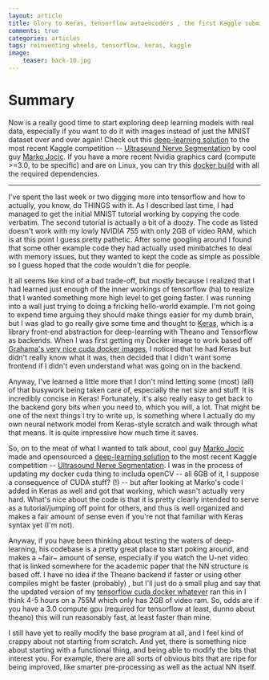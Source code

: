 ```yaml
---
layout: article
title: Glory to Keras, tensorflow autoencoders , the first Kaggle submission, and getting over forking/using using code (nearly) verbatim
comments: true
categories: articles
tags: reinventing wheels, tensorflow, keras, kaggle
image:
    teaser: back-10.jpg
---
```


# Summary

Now is a really good time to start exploring deep learning models with real data, especially if you want to do it with images instead of just the MNIST dataset over and over again! Check out this [deep-learning solution](https://github.com/jocicmarko/ultrasound-nerve-segmentation) to the most recent Kaggle competition -- [Ultrasound Nerve Segmentation](https://www.kaggle.com/c/ultrasound-nerve-segmentation) by cool guy [Marko Jocic](https://twitter.com/_jocicmarko). If you have a more recent Nvidia graphics card (compute >=3.0, to be specific) and are on Linux, you can try this [docker build](https://hub.docker.com/r/thomasekeller/tensorflow-py3-frills/) with all the required dependencies.

****

I've spent the last week or two digging more into tensorflow and how to actually, you know, do THINGS with it. As I described last time, I had managed to get the initial MNIST tutorial working by copying the code verbatim. The second tutorial is actually a bit of a doozy. The code as listed doesn't work with my lowly NVIDIA 755 with only 2GB of video RAM, which is at this point I guess pretty pathetic. After some googling around I found that some other example code they had actually used minibatches to deal with memory issues, but they wanted to kept the code as simple as possible so I guess hoped that the code wouldn't die for people.

It all seems like kind of a bad trade-off, but mostly because I realized that I had learned just enough of the inner workings of tensorflow (ha) to realize that I wanted something more high level to get going faster. I was running into a wall just trying to doing a fricking hello-world example. I'm not going to expend time arguing they should make things easier for my dumb brain, but I was glad to go really give some time and thought to [Keras](http://keras.io), which is a library front-end abstraction for deep-learning with Theano and Tensorflow as backends. When I was first getting my Docker image to work based off [Grahama's very nice cuda docker images](https://gitlab.com/besiktas/dockerbuilds/blob/master/cuda/tensorflow/Dockerfile), I noticed that he had Keras but didn't really know what it was, then decided that I didn't want some frontend if I didn't even understand what was going on in the backend. 

Anyway, I've learned a little more that I don't mind letting some (most) (all) of that busywork being taken care of, especially the net size and stuff. It is incredibly concise in Keras! Fortunately, it's also really easy to get back to the backend gory bits when you need to, which you will, a lot. That might be one of the next things I try to write up, is something where I actually do my own neural network model from Keras-style scratch and walk through what that means. It is quite impressive how much time it saves.
 
So, on to the meat of what I wanted to talk about, cool guy [Marko Jocic](https://twitter.com/_jocicmarko) made and opensourced a [deep-learning solution](https://github.com/jocicmarko/ultrasound-nerve-segmentation) to the most recent Kaggle competition -- [Ultrasound Nerve Segmentation](https://www.kaggle.com/c/ultrasound-nerve-segmentation). I was in the process of updating my docker cuda thing to includa openCV -- all 6GB of it, I suppose a consequence of CUDA stuff? (!) -- but after looking at Marko's code I added in Keras as well and got that working, which wasn't actually very hard. What's nice about the code is that it is pretty clearly intended to serve as a tutorial/jumping off point for others, and thus is well organized and makes a fair amount of sense even if you're not that familiar with Keras syntax yet (I'm not).

Anyway, if you have been thinking about testing the waters of deep-learning, his codebase is a pretty great place to start poking around, and makes a ~fair~ amount of sense, especially if you watch the U-net video that is linked somewhere for the academic paper that the NN structure is based off. I have no idea if the Theano backend if faster or using other compiles might be faster (probably) , but I'll just do a small plug and say that the updated version of my [tensorflow cuda docker whatever](https://hub.docker.com/r/thomasekeller/tensorflow-py3-frills/) ran this in I think 4-5 hours on a 755M which only has 2GB of video ram. So, odds are if you have a 3.0 compute gpu (required for tensorflow at least, dunno about theano) this will run reasonably fast, at least faster than mine.

I still have yet to really modify the base program at all, and I feel kind of crappy about not starting from scratch. And yet, there is something nice about starting with a functional thing, and being able to modify the bits that interest you. For example, there are all sorts of obvious bits that are ripe for being improved, like smarter pre-processing as well as the actual NN itself.

